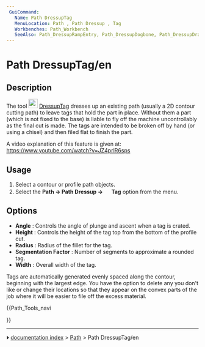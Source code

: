 ```yaml
---
 GuiCommand:
   Name: Path DressupTag
   MenuLocation: Path , Path Dressup , Tag
   Workbenches: Path_Workbench
   SeeAlso: Path_DressupRampEntry, Path_DressupDogbone, Path_DressupDragKnife
---
```


# Path DressupTag/en

## Description

The tool <img alt="" src=images/Path_DressupTag.svg  style="width:24px;"> [DressupTag](Path_DressupTag.md) dresses up an existing path (usually a 2D contour cutting path) to leave tags that hold the part in place. Without them a part (which is not fixed to the base) is liable to fly off the machine uncontrollably as the final cut is made. The tags are intended to be broken off by hand (or using a chisel) and then filed flat to finish the part.

A video explanation of this feature is given at: <https://www.youtube.com/watch?v=JZ4prlR6sps>

## Usage

1.  Select a contour or profile path objects.
2.  Select the **Path → Path Dressup → <img src="images/Path_DressupTag.svg" width=16px> Tag** option from the menu.

## Options

-   **Angle** : Controls the angle of plunge and ascent when a tag is crated.
-   **Height** : Controls the height of the tag top from the bottom of the profile cut.
-   **Radius** : Radius of the fillet for the tag.
-   **Segmentation Factor** : Number of segments to approximate a rounded tag.
-   **Width** : Overall width of the tag.

Tags are automatically generated evenly spaced along the contour, beginning with the largest edge. You have the option to delete any you don\'t like or change their locations so that they appear on the convex parts of the job where it will be easier to file off the excess material.





{{Path_Tools_navi

}}



---
⏵ [documentation index](../README.md) > [Path](Path_Workbench.md) > Path DressupTag/en
